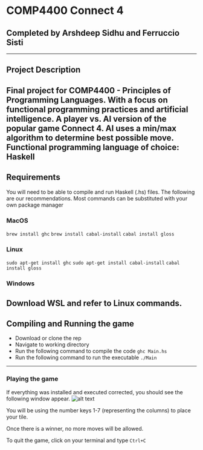 # COMP4400 Connect 4
## Completed by Arshdeep Sidhu and Ferruccio Sisti
---
## Project Description
Final project for COMP4400 - Principles of Programming Languages. With a focus on functional programming practices and artificial intelligence. 
A player vs. AI version of the popular game Connect 4. AI uses a min/max algorithm to determine best possible move. 
Functional programming language of choice: Haskell
---
## Requirements

You will need to be able to compile and run Haskell (.hs) files. The following are our recommendations. Most commands can be substituted with your own package manager

### MacOS

``` brew install ghc ```
``` brew install cabal-install ```
``` cabal install gloss ```

### Linux

``` sudo apt-get install ghc ```
``` sudo apt-get install cabal-install ```
``` cabal install gloss ```

### Windows

Download WSL and refer to Linux commands.
---
## Compiling and Running the game

- Download or clone the rep
- Navigate to working directory
- Run the following command to compile the code
``` ghc Main.hs ```
- Run the following command to run the executable
``` ./Main ```
---
### Playing the game

If everything was installed and executed corrected, you should see the following window appear. 
![alt text](https://github.com/arshsidhu/COMP4400-Connect4/Example.png "Example")

You will be using the number keys 1-7 (representing the columns) to place your tile.

Once there is a winner, no more moves will be allowed.

To quit the game, click on your terminal and type ```Ctrl+C``` 